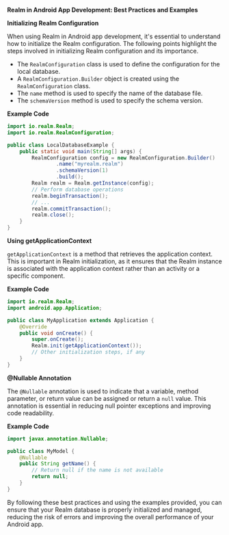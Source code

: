 **Realm in Android App Development: Best Practices and Examples**

**Initializing Realm Configuration**

When using Realm in Android app development, it's essential to understand how to initialize the Realm configuration. The following points highlight the steps involved in initializing Realm configuration and its importance.

* The `RealmConfiguration` class is used to define the configuration for the local database.
* A `RealmConfiguration.Builder` object is created using the `RealmConfiguration` class.
* The `name` method is used to specify the name of the database file.
* The `schemaVersion` method is used to specify the schema version.

**Example Code**
```java
import io.realm.Realm;
import io.realm.RealmConfiguration;

public class LocalDatabaseExample {
    public static void main(String[] args) {
        RealmConfiguration config = new RealmConfiguration.Builder()
                .name("myrealm.realm")
                .schemaVersion(1)
                .build();
        Realm realm = Realm.getInstance(config);
        // Perform database operations
        realm.beginTransaction();
        // ...
        realm.commitTransaction();
        realm.close();
    }
}
```
**Using getApplicationContext**

`getApplicationContext` is a method that retrieves the application context. This is important in Realm initialization, as it ensures that the Realm instance is associated with the application context rather than an activity or a specific component.

**Example Code**
```java
import io.realm.Realm;
import android.app.Application;

public class MyApplication extends Application {
    @Override
    public void onCreate() {
        super.onCreate();
        Realm.init(getApplicationContext());
        // Other initialization steps, if any
    }
}
```
**@Nullable Annotation**

The `@Nullable` annotation is used to indicate that a variable, method parameter, or return value can be assigned or return a `null` value. This annotation is essential in reducing null pointer exceptions and improving code readability.

**Example Code**
```java
import javax.annotation.Nullable;

public class MyModel {
    @Nullable
    public String getName() {
        // Return null if the name is not available
        return null;
    }
}
```
By following these best practices and using the examples provided, you can ensure that your Realm database is properly initialized and managed, reducing the risk of errors and improving the overall performance of your Android app.